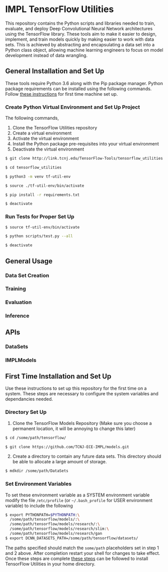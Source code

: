 # IMPL TensorFlow Utilities

This repository contains the Python scripts and libraries needed to train, evaluate, and deploy Deep Convolutional Neural Network architectures using the TensorFlow library. These tools aim to make it easier to design, implement, and train models quickly by making easier to work with data sets. This is achieved by abstracting and encapsulating a data set into a Python class object, allowing machine learning engineers to focus on model development instead of data wrangling.

## General Installation and Set Up

These tools require Python 3.6 along with the Pip package manager. Python package requirements can be installed using the following commands. Follow [these instructions](#first-time-installation-and-set-up) for first time machine set up.

### Create Python Virtual Environment and Set Up Project
The following commands,
  1. Clone the TensorFlow Utilities repository
  2. Create a virtual environment
  3. Activate the virtual environment
  4. Install the Python package pre-requisites into your virtual environment
  5. Deactivate the virtual environment

```bash
$ git clone http://link.tcnj.edu/TensorFlow-Tools/tensorflow_utilities.git

$ cd tensorflow_utilities

$ python3 -m venv tf-util-env

$ source ./tf-util-env/bin/activate

$ pip install -r requirements.txt

$ deactivate
```

### Run Tests for Proper Set Up

```bash
$ source tf-util-env/bin/activate

$ python scripts/test.py --all

$ deactivate
```

## General Usage

### Data Set Creation

### Training

### Evaluation

### Inference

## APIs

### DataSets

### IMPLModels

## First Time Installation and Set Up

Use these instructions to set up this repository for the first time on a system. These steps are necessary to configure the system variables and dependancies needed.

### Directory Set Up
1. Clone the TensorFlow Models Repository
(Make sure you choose a permanent location, it will be annoying to change this later)

```bash
$ cd /some/path/tensorflow/

$ git clone https://github.com/TCNJ-ECE-IMPL/models.git
```

2. Create a directory to contain any future data sets. This directory should be able to allocate a large amount of storage.

```bash
$ mdkdir /some/path/DataSets
```

### Set Environment Variables

To set these environment variable as a SYSTEM environment variable modify the file `/etc/profile` (or `~/.bash_profile` for USER environment variable) to include the following

```bash
$ export PYTHONPATH=$PYTHONPATH:\
  /some/path/tensorflow/models/:\
  /some/path/tensorflow/models/research/:\
  /some/path/tensorflow/models/research/slim:\
  /some/path/tensorflow/models/research/gan
$ export DCNN_DATASETS_PATH=/some/path/tensorflow/datasets/
```

The paths specified should match the `some/path` placeholders set in step 1 and 2 above. After completion restart your shell for changes to take effect. Once these steps are complete [these steps](#general-installation-and-set-up) can be followed to install TensorFlow Utilities in your home directory.

